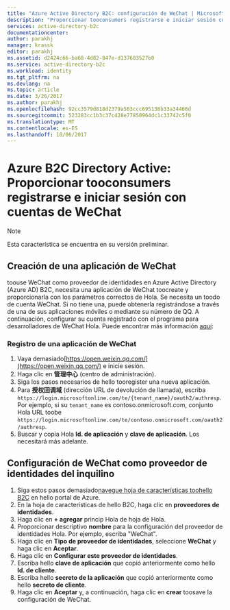 ```yaml
---
title: "Azure Active Directory B2C: configuración de WeChat | Microsoft Docs"
description: "Proporcionar tooconsumers registrarse e iniciar sesión con cuentas de WeChat en las aplicaciones que están protegidas por Azure Active Directory B2C."
services: active-directory-b2c
documentationcenter: 
author: parakhj
manager: krassk
editor: parakhj
ms.assetid: d2424c66-ba68-4d82-847e-d137683527b0
ms.service: active-directory-b2c
ms.workload: identity
ms.tgt_pltfrm: na
ms.devlang: na
ms.topic: article
ms.date: 3/26/2017
ms.author: parakhj
ms.openlocfilehash: 92cc3579d818d2379a503ccc695138b33a34466d
ms.sourcegitcommit: 523283cc1b3c37c428e77850964dc1c33742c5f0
ms.translationtype: MT
ms.contentlocale: es-ES
ms.lasthandoff: 10/06/2017
---
```

# <a name="azure-active-directory-b2c-provide-sign-up-and-sign-in-tooconsumers-with-wechat-accounts"></a>Azure B2C Directory Active: Proporcionar tooconsumers registrarse e iniciar sesión con cuentas de WeChat

> [!NOTE]
> Esta característica se encuentra en su versión preliminar.
> 

## <a name="create-a-wechat-application"></a>Creación de una aplicación de WeChat

toouse WeChat como proveedor de identidades en Azure Active Directory (Azure AD) B2C, necesita una aplicación de WeChat toocreate y proporcionarla con los parámetros correctos de Hola. Se necesita un toodo de cuenta WeChat. Si no tiene una, puede obtenerla registrándose a través de una de sus aplicaciones móviles o mediante su número de QQ. A continuación, configurar su cuenta registrado con el programa para desarrolladores de WeChat Hola. Puede encontrar más información [aquí](http://kf.qq.com/faq/161220Brem2Q161220uUjERB.html):

### <a name="register-a-wechat-application"></a>Registro de una aplicación de WeChat

1. Vaya demasiado[https://open.weixin.qq.com/](https://open.weixin.qq.com/) e inicie sesión.
2. Haga clic en **管理中心** (centro de administración).
3. Siga los pasos necesarios de hello tooregister una nueva aplicación.
4. Para **授权回调域** (dirección URL de devolución de llamada), escriba `https://login.microsoftonline.com/te/{tenant_name}/oauth2/authresp`. Por ejemplo, si su `tenant_name` es contoso.onmicrosoft.com, conjunto Hola URL toobe `https://login.microsoftonline.com/te/contoso.onmicrosoft.com/oauth2/authresp`.
5. Buscar y copia Hola **Id. de aplicación** y **clave de aplicación**. Los necesitará más adelante.

## <a name="configure-wechat-as-an-identity-provider-in-your-tenant"></a>Configuración de WeChat como proveedor de identidades del inquilino
1. Siga estos pasos demasiado[navegue hoja de características toohello B2C](active-directory-b2c-app-registration.md#navigate-to-b2c-settings) en hello portal de Azure.
2. En la hoja de características de hello B2C, haga clic en **proveedores de identidades**.
3. Haga clic en **+ agregar** princip Hola de hoja de Hola.
4. Proporcionar descriptivo **nombre** para la configuración del proveedor de identidades Hola. Por ejemplo, escriba "WeChat".
5. Haga clic en **Tipo de proveedor de identidades**, seleccione **WeChat** y haga clic en **Aceptar**.
6. Haga clic en **Configurar este proveedor de identidades**.
7. Escriba hello **clave de aplicación** que copió anteriormente como hello **Id. de cliente**.
8. Escriba hello **secreto de la aplicación** que copió anteriormente como hello **secreto de cliente**.
9. Haga clic en **Aceptar** y, a continuación, haga clic en **crear** toosave la configuración de WeChat.

